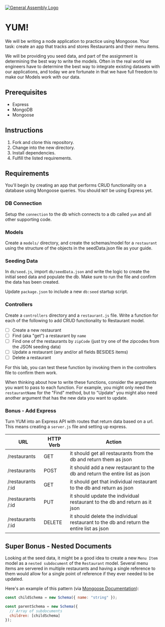 [![General Assembly Logo](https://camo.githubusercontent.com/1a91b05b8f4d44b5bbfb83abac2b0996d8e26c92/687474703a2f2f692e696d6775722e636f6d2f6b6538555354712e706e67)](https://generalassemb.ly/education/web-development-immersive)

# YUM!

We will be writing a node application to practice using Mongoose. Your task:
create an app that tracks and stores Restaurants and their menu items.

We will be providing you seed data, and part of the assignment is determining
the best way to write the models. Often in the real world we engineers have
to determine the best way to integrate existing datasets with our applications, and
today we are fortunate in that we have full freedom to make our Models work with
our data.

## Prerequisites

- Express
- MongoDB
- Mongoose

## Instructions

1. Fork and clone this repository.
2. Change into the new directory.
3. Install dependencies.
4. Fulfill the listed requirements.

## Requirements

You'll begin by creating an app that performs CRUD functionality on a database
using Mongoose queries. You should `NOT` be using Express yet.

### DB Connection

Setup the `connection` to the db which connects to a db called `yum` and all other supporting code. 

### Models
Create a `models/` directory, and create the schemas/model for a `restaurant` using the structure of the objects in the seedData.json file as your guide. 

### Seeding Data

In `db/seed.js`, import  `db/seedData.json` and write the logic to create the initial seed data and populate the db. Make sure to run the file and confirm the data has been created. 

Update `package.json` to include a new `db:seed` startup script. 

### Controllers 

Create a `controllers` directory and a `restaurant.js` file.  Write a function for each of the following to add CRUD functionality to Restaurant model. 


- [ ] Create a new restaurant
- [ ] Find (aka "get") a restaurant by `name`
- [ ] Find one of the restaurants by `zipCode` (just try one of the zipcodes from the JSON seeding data)
- [ ] Update a restaurant (any and/or all fields BESIDES items)
- [ ] Delete a restaurant

For this lab, you can test these function by invoking them in the controllers file to confirm them work. 

When thinking about how to write these functions, consider the arguments you want to pass to each function. For example, you might only need the `restaurantName` for the "Find" method, but to "Update" you might also need another argument that has the new data you want to update.


### Bonus - Add Express

Turn YUM into an Express API with routes that return data based on a url. This means creating a `server.js` file and setting up express.

| **URL** | **HTTP Verb** | Action |
|------------|-------------|-------------|
| /restaurants      | GET       |  it should get all restaurants from the db and return them as json
| /restaurants        | POST       |  it should add a new restaurant to the db and return the entire list as json
| /restaurants /:id      | GET       | it should get that individual restaurant to the db  and return as json
| /restaurants /:id      | PUT       | it should update the individual restaurant to the db  and return as it json
| /restaurants /:id      | DELETE      | it should delete the individual restaurant to the db  and return the entire list as json 


## Super Bonus - Nested Documents

Looking at the seed data, it might be a good idea to create a new `Menu Item` model as a `nested subdocument` of the `Restaurant` model.  Several menu items are servered in multiple restaurants and having a single reference to them would allow for a single point of reference if they ever needed to be updated. 

Here's an example of this pattern (via [Mongoose Documentation](https://mongoosejs.com/docs/subdocs.html)):

```js
const childSchema = new Schema({ name: "string" });

const parentSchema = new Schema({
  // Array of subdocuments
  children: [childSchema]
});
```
